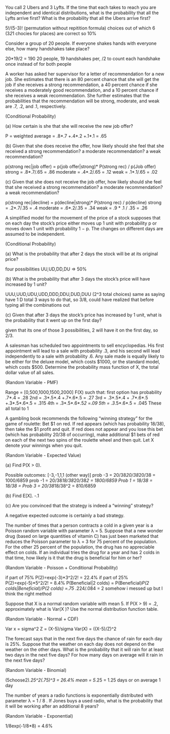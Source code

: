 You call 2 Ubers and 3 Lyfts. If the time that each takes to reach you are independent and identical distributions, what is the probability that all the Lyfts arrive first? What is the probability that all the Ubers arrive first?

5!/(5-3)! (permutation without repitition formula) choices out of which 6 (3*2*1 chocies for places) are correct so 10%


Consider a group of 20 people. If everyone shakes hands with everyone else, how many handshakes take place?

20*19/2 = 190
20 people, 19 handshakes per, /2 to count each handshake once instead of for both people


A worker has asked her supervisor for a letter of recommendation for a new job. She estimates that there is an 80 percent chance that she will get the job if she receives a strong recommendation, a 40 percent chance if she receives a moderately good recommendation, and a 10 percent chance if she receives a weak recommendation. She further estimates that the probabilities that the recommendation will be strong, moderate, and weak are .7, .2, and .1, respectively.

(Conditional Probability)

(a) How certain is she that she will receive the new job offer?

P = weighted average = .8*.7 +.4*.2 +.1*.1 = .65

(b) Given that she does receive the offer, how likely should she feel that she received a strong recommendation? a moderate recommendation? a weak recommendation?

p(strong rec|job offer) = p(job offer|strong)* P(strong rec) / p(Job offer)
strong = .8*.7/.65 = .86
moderate = .4*.2/.65 = .12
weak = .1*.1/.65 = .02


(c) Given that she does not receive the job offer, how likely should she feel that she received a strong recommendation? a moderate recommendation? a weak recommendation?

p(strong rec|decline) = p(decline|strong)* P(strong rec) / p(decline)
strong = .2*.7/.35 = .4
moderate = .6*.2/.35 = .34
weak = .9 * .1 / .35 = .26


A simplified model for the movement of the price of a stock supposes that on each day the stock’s price either moves up 1 unit with probability p or moves down 1 unit with probability 1 − p. The changes on different days are assumed to be independent.

(Conditional Probability)

(a) What is the probability that after 2 days the stock will be at its original price?

four possibilities UU,UD,DD,DU => 50%

(b) What is the probability that after 3 days the stock’s price will have increased by 1 unit?

UUU,UUD,UDU,UDD,DDD,DDU,DUD,DUU (2^3 total choices)
same as saying have 1 D total 3 ways to do that, so 3/8, could have realized that before typing all the combinations out

(c) Given that after 3 days the stock’s price has increased by 1 unit, what is the probability that it went up on the first day?

given that its one of those 3 possibilities, 2 will have it on the first day, so 2/3.

A salesman has scheduled two appointments to sell encyclopedias. His first appointment will lead to a sale with probability .3, and his second will lead independently to a sale with probability .6. Any sale made is equally likely to be either for the deluxe model, which costs $1000, or the standard model, which costs $500. Determine the probability mass function of X, the total dollar value of all sales.

(Random Variable - PMF)

Range = [0,500,1000,1500,2000]
F(X) such that:
first option has probability .7*.4 = .28
2nd = .3*.5*.4 +.7*.6*.5 = .27
3rd = .3*.5*.4 + .7*.6*.5 +.3*.5*.6*.5 = .315
4th = .3*.5*.6*.5*2 =.09
5th = .3*.5*.6*.5 = .045
These all total to 1

A gambling book recommends the following “winning strategy” for the game of roulette: Bet $1 on red. If red appears (which has probability 18/38), then take the $1 profit and quit. If red does not appear and you lose this bet (which has probability 20/38 of occurring), make additional $1 bets of red on each of the next two spins of the roulette wheel and then quit. Let X denote your winnings when you quit.

(Random Variable - Expected Value)

(a) Find P(X > 0).

Possible outcomes: [-3,-1,1,1 (other way)]
prob -3 = 20/38*20/38*20/38 = 1000/6859
prob -1 = 20/38*18/38*20/38*2 = 1800/6859
Prob 1 = 18/38 = 18/38 = 
Prob 3 = 20/38*18/38^2 = 810/6859

(b) Find E[X].
-.1


(c) Are you convinced that the strategy is indeed a “winning” strategy?

A negative expected outcome is certainly a bad strategy.

The number of times that a person contracts a cold in a given year is a Poisson random variable with parameter λ = 5. Suppose that a new wonder drug (based on large quantities of vitamin C) has just been marketed that reduces the Poisson parameter to λ = 3 for 75 percent of the population. For the other 25 percent of the population, the drug has no appreciable effect on colds. If an individual tries the drug for a year and has 2 colds in that time, how likely is it that the drug is beneficial for him or her?

(Random Variable - Poisson + Conditional Probability)

if part of 75% P(2)=exp(-3)*3^2/2! = 22.4%
if part of 25% P(2)=exp(-5)*5^2/2! = 8.4%
P(Beneficial|2 colds) = P(Beneficial)*P(2 colds|Beneficial)/P(2 colds)
=.75* .224/.084 = 2 somehow i messed up but I think the right method

Suppose that X is a normal random variable with mean 5. If P(X > 9) = .2, approximately what is Var(X )? Use the normal distribution function table. 

(Random Variable - Normal + CDF)

Var x = sigma^2
Z = (X-5)/sigma
Var(X) = ((X-5)/Z)^2

The forecast says that in the next five days the chance of rain for each day is 25%. Suppose that the weather on each day does not depend on the weather on the other days. What is the probability that it will rain for at least two days in the next five days? For how many days on average will it rain in the next five days?

(Random Variable - Binomial)

(5choose2)*.25^2(.75)^3 = 26.4%
mean = 5*.25 = 1.25 days or on average 1 day

The number of years a radio functions is exponentially distributed with parameter λ = 1 / 8 . If Jones buys a used radio, what is the probability that it will be working after an additional 8 years?

(Random Variable - Exponential)

1/8exp(-1/8*8) = 4.6%